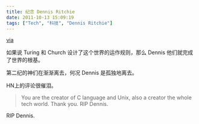 ```yaml
---
title: 纪念 Dennis Ritchie
date: 2011-10-13 15:09:19
tags: ["Tech", "科技", "Dennis Ritchie"]
---
```


[via](http://news.ycombinator.com/item?id=3105526)

如果说 Turing 和 Church 设计了这个世界的运作规则，那么 Dennis 他们就完成了世界的根基。

第二纪的神们在渐渐离去，何况 Dennis 是孤独地离去。

HN上的评论很催泪。

> You are the creator of C language and Unix, also a creator the whole tech world. Thank you. RIP Dennis.

RIP Dennis.
